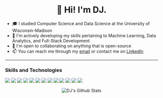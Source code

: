 <!--
**DJPAUL2001/DJPAUL2001** is a ✨ _special_ ✨ repository because its `README.md` (this file) appears on your GitHub profile.

⚠️⚠️⚠️ CITATIONs: 
- https://dev.to/github/how-to-create-a-github-profile-readme-jha
- https://github-readme-streak-stats.herokuapp.com/demo/
- https://readme-typing-svg.demolab.com/demo/
- https://shields.io/
-->

<h1 align="center"> 👋 Hi! I'm DJ. </h1>

<!-- TODO: SVG ANIMATION -->

- 🎓 I studied Computer Science and Data Science at the University of Wisconsin-Madison
- 🌱 I'm actively developing my skills pertaining to Machine Learning, Data Analytics, and Full-Stack Development
- 👯 I'm open to collaborating on anything that is open-source
- 📫 You can reach me through my <a href="mailto: dhrubajyotipaul3@gmail.com">email</a> or contact me on <a href="https://www.linkedin.com/in/dhruba-j-paul/">LinkedIn</a>

-------

### Skills and Technologies

![](https://img.shields.io/badge/-Java%20-088D6E)
![](https://img.shields.io/badge/-Python%20-088D6E)
![](https://img.shields.io/badge/-C%20-088D6E)
![](https://img.shields.io/badge/-JavaScript%20-088D6E)
![](https://img.shields.io/badge/-HTML/CSS%20-088D6E)
![](https://img.shields.io/badge/-SQL%20-088D6E)
![](https://img.shields.io/badge/-ReactJS%20-088D6E)
![](https://img.shields.io/badge/-Redux%20-088D6E)
![](https://img.shields.io/badge/-MongoDB%20-088D6E)
![](https://img.shields.io/badge/-MySQL%20-088D6E)
![](https://img.shields.io/badge/-Scikit-Learn%20-088D6E)
![](https://img.shields.io/badge/-Tensorflow%20-088D6E)
![](https://img.shields.io/badge/-Git%20-088D6E)

<p align="center">
  <img src="https://github-readme-streak-stats.herokuapp.com?user=DJPAUL2001&theme=dark&hide_border=true&card_width=900" alt="DJ's Github Stats"/>
</p>
